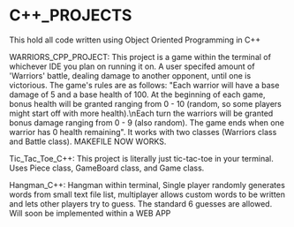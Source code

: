 # C++_PROJECTS
This hold all code written using Object Oriented Programming in C++

WARRIORS_CPP_PROJECT: This project is a game within the terminal of whichever IDE you plan on running it on. A user specifed amount of 'Warriors' battle, dealing damage to another opponent, until one is victorious. The game's rules are as follows: "Each warrior will have a base damage of 5 and a base health of 100. At the beginning of each game, bonus health will be granted ranging from 0 - 10 (random, so some players might start off with more health).\nEach turn the warriors will be granted bonus damage ranging from 0 - 9 (also random). The game ends when one warrior has 0 health remaining". It works with two classes (Warriors class and Battle class). MAKEFILE NOW WORKS.

Tic_Tac_Toe_C++: This project is literally just tic-tac-toe in your terminal. Uses Piece class, GameBoard class, and Game class.

Hangman_C++: Hangman within terminal, Single player randomly generates words from small text file list, multiplayer allows custom words to be written and lets other players try to guess. The standard 6 guesses are allowed. Will soon be implemented within a WEB APP
